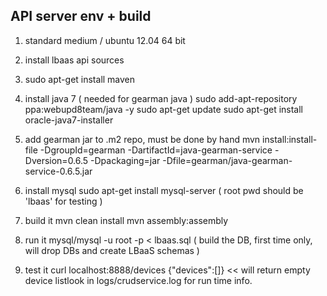 API server env + build
--------------------------------------------------
1) standard medium  / ubuntu 12.04 64 bit 

2) install lbaas api sources

3) sudo apt-get install maven

4) install java 7 ( needed for gearman java )
sudo add-apt-repository ppa:webupd8team/java -y
sudo apt-get update
sudo apt-get install oracle-java7-installer

5) add gearman jar to .m2 repo, must be done by hand
mvn install:install-file -DgroupId=gearman -DartifactId=java-gearman-service -Dversion=0.6.5 -Dpackaging=jar -Dfile=gearman/java-gearman-service-0.6.5.jar

6) install mysql
sudo apt-get install mysql-server ( root pwd should be 'lbaas' for testing )

7) build it
mvn clean install
mvn assembly:assembly

8) run it
mysql/mysql -u root -p < lbaas.sql    ( build the DB, first time only, will drop DBs and create LBaaS schemas )

9) test it
curl localhost:8888/devices
{"devices":[]}                     << will return empty device listlook in logs/crudservice.log for run time info.
